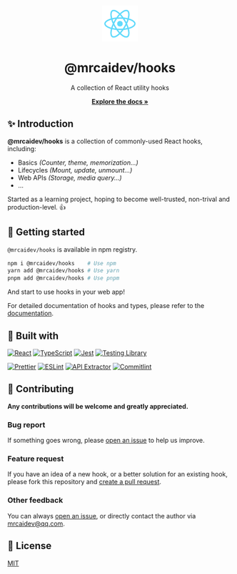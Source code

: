 <div align="center">
  <a href="#">
    <img src="public/reactjs.svg" alt="Logo" width="80" height="80">
  </a>
  <h1>@mrcaidev/hooks</h1>
  <p>A collection of React utility hooks</p>
  <p>
    <strong><a href="https://mrcaidev.github.io/hooks">Explore the docs »</a></strong>
  </p>
</div>

## ✨ Introduction

**@mrcaidev/hooks** is a collection of commonly-used React hooks, including:

- Basics _(Counter, theme, memorization...)_
- Lifecycles _(Mount, update, unmount...)_
- Web APIs _(Storage, media query...)_
- ...

Started as a learning project, hoping to become well-trusted, non-trival and production-level. 👍

## 🚀 Getting started

`@mrcaidev/hooks` is available in npm registry.

```bash
npm i @mrcaidev/hooks    # Use npm
yarn add @mrcaidev/hooks # Use yarn
pnpm add @mrcaidev/hooks # Use pnpm
```

And start to use hooks in your web app!

For detailed documentation of hooks and types, please refer to the [documentation](https://mrcaidev.github.io/hooks).

## 🧰 Built with

[![React](https://shields.io/badge/react-20232a?style=for-the-badge&logo=react)](https://reactjs.org)
[![TypeScript](https://shields.io/badge/typescript-fff?style=for-the-badge&logo=typescript)](https://www.typescriptlang.org/)
[![Jest](https://shields.io/badge/Jest-df162b?style=for-the-badge&logo=jest)](https://jestjs.io/)
[![Testing Library](https://shields.io/badge/testing%20library-1c1e21?style=for-the-badge&logo=testinglibrary)](https://testing-library.com/)

[![Prettier](https://shields.io/badge/prettier-24292e?style=for-the-badge&logo=prettier)](https://prettier.io/)
[![ESLint](https://shields.io/badge/eslint-4b32c3?style=for-the-badge&logo=eslint)](https://eslint.org/)
[![API Extractor](https://shields.io/badge/api%20extractor-1d6cc0?style=for-the-badge&logo=microsoft)](https://api-extractor.com/)
[![Commitlint](https://shields.io/badge/commitlint-121212?style=for-the-badge&logo=commitlint)](https://commitlint.js.org/#/)

## 🤝 Contributing

**Any contributions will be welcome and greatly appreciated.**

### Bug report

If something goes wrong, please [open an issue](https://github.com/mrcaidev/hooks/issues) to help us improve.

### Feature request

If you have an idea of a new hook, or a better solution for an existing hook, please fork this repository and [create a pull request](https://github.com/mrcaidev/hooks/pulls).

### Other feedback

You can always [open an issue](https://github.com/mrcaidev/hooks/issues), or directly contact the author via [mrcaidev@qq.com](mailto:mrcaidev@qq.com).

## 📜 License

[MIT](LICENSE)
